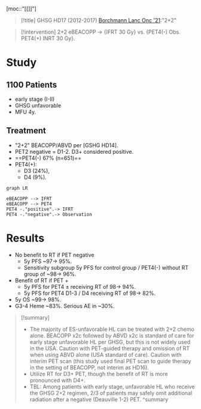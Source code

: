 [moc::"[[]]"]
>[!title]
> GHSG HD17 (2012-2017) [Borchmann Lanc Onc '21](https://doi.org/10.1016/S1470-2045(20)30601-X):"2+2"

>[!intervention]
> 2+2 eBEACOPP → {IFRT 30 Gy} vs. {PET4(-) Obs. PET4(+) INRT 30 Gy}.

# Study
## 1100 Patients
- early stage (I-II)
- GHSG unfavorable
- MFU 4y.

## Treatment
- "2+2" BEACOPP/ABVD per [GSHG HD14].
- PET2 negative = D1-2. D3+ considered positive. 
- ==PET4(-) 67% (n=651)== 
- PET4(+): 
	- D3 (24%), 
	- D4 (9%).
```mermaid
graph LR

eBEACOPP --> IFRT
eBEACOPP --> PET4
PET4 -."positive".-> IFRT
PET4 -."negative".-> Observation
```

# Results
- No benefit to RT if PET negative
	- 5y PFS ~97→ 95%. 
	- Sensitivity subgroup 5y PFS for control group / PET4(-) without RT group of ~98→ 96%. 
- Benefit of RT if PET +
	- 5y PFS for PET4 ± receiving RT of 98→ 94%. 
	- 5y PFS for PET4 D1-3 / D4 receiving RT of 98→ 82%. 
- 5y OS ~99→ 98%. 
- G3-4 Heme ~83%. Serious AE in ~30%.

>[!summary]
> - The majority of ES-unfavorable HL can be treated with 2+2 chemo alone. BEACOPP x2c followed by ABVD x2c is standard of care for early stage unfavorable HL per GHSG, but this is not widely used in the USA. Caution with PET-guided therapy and omission of RT when using ABVD alone (USA standard of care). Caution with interim PET scan (this study used final PET scan to guide therapy in the setting of BEACOPP, not interim as HD16). 
> - Utilize RT for D3+ PET, though the benefit of RT is more pronounced with D4+. 
> - TBL: Among patients with early stage, unfavorable HL who receive the GHSG 2+2 regimen, 2/3 of patients may safely omit additional radiation after a negative (Deauville 1-2) PET.
>^summary
